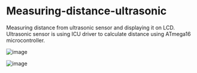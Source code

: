 # Measuring-distance-ultrasonic
Measuring distance from ultrasonic sensor and displaying it on LCD. Ultrasonic sensor is using ICU driver to calculate distance using ATmega16 microcontroller.

![image](https://user-images.githubusercontent.com/63435727/155280003-adeb808a-103f-4d9b-8a91-6fbaa9fd28a8.png)


![image](https://user-images.githubusercontent.com/63435727/155185191-4dd138f6-1888-4c66-a834-5d8087f55bc7.png)


